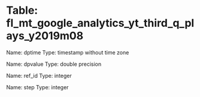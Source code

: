 Table: fl_mt_google_analytics_yt_third_q_plays_y2019m08
=======================================================

Name: dptime
Type: timestamp without time zone

Name: dpvalue
Type: double precision

Name: ref_id
Type: integer

Name: step
Type: integer

